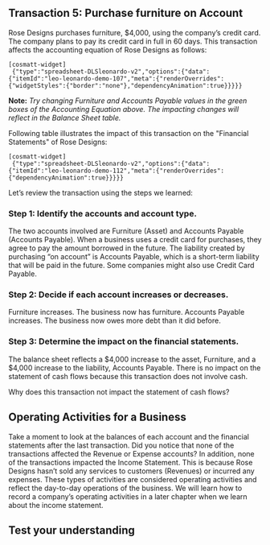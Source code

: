 ## Transaction 5: Purchase furniture on Account

Rose Designs purchases furniture, $4,000, using the company’s credit card. The company plans to pay its credit card in full in 60 days. This transaction affects the accounting equation of Rose Designs as follows:

```
[cosmatt-widget]
 {"type":"spreadsheet-DLSleonardo-v2","options":{"data":{"itemId":"leo-leonardo-demo-107","meta":{"renderOverrides":{"widgetStyles":{"border":"none"},"dependencyAnimation":true}}}}} 
```

**Note:** *Try changing Furniture and Accounts Payable values in the green boxes of the Accounting Equation above. The impacting changes will reflect in the Balance Sheet table.*

Following table illustrates the impact of this transaction on the "Financial Statements" of Rose Designs:

```
[cosmatt-widget]
 {"type":"spreadsheet-DLSleonardo-v2","options":{"data":{"itemId":"leo-leonardo-demo-112","meta":{"renderOverrides":{"dependencyAnimation":true}}}}} 
```

Let’s review the transaction using the steps we learned:

### Step 1: Identify the accounts and account type. 

The two accounts involved are Furniture (Asset) and Accounts Payable (Accounts Payable). When a business uses a credit card for purchases, they agree to pay the amount borrowed in the future. The liability created by purchasing “on account” is Accounts Payable, which is a short-term liability that will be paid in the future. Some companies might also use Credit Card Payable.

### Step 2: Decide if each account increases or decreases.

Furniture increases. The business now has furniture. Accounts Payable increases. The business now owes more debt than it did before.

### Step 3: Determine the impact on the financial statements. 

The balance sheet reflects a $4,000 increase to the asset, Furniture, and a $4,000 increase to the liability, Accounts Payable. There is no impact on the statement of cash flows because this transaction does not involve cash.

Why does this transaction not impact the statement of cash flows?

## Operating Activities for a Business

Take a moment to look at the balances of each account and the financial statements after the last transaction. Did you notice that none of the transactions affected the Revenue or Expense accounts? In addition, none of the transactions impacted the Income Statement. This is because Rose Designs hasn’t sold any services to customers (Revenues) or incurred any expenses. These types of activities are considered operating activities and reflect the day-to-day operations of the business. We will learn how to record a company’s operating activities in a later chapter when we learn about the income statement.

## Test your understanding

